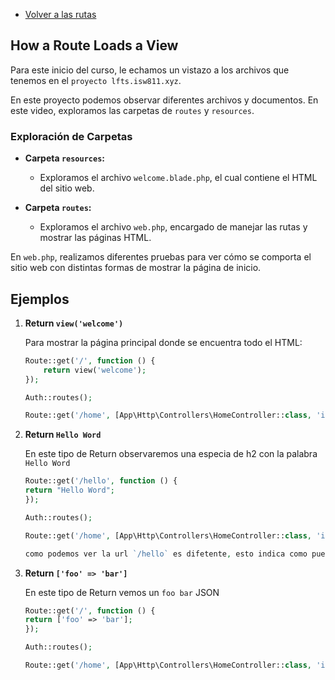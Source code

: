 - [Volver a las rutas](/Readme.md)

## How a Route Loads a View 

Para este inicio del curso, le echamos un vistazo a los archivos que tenemos en el `proyecto lfts.isw811.xyz`.

En este proyecto podemos observar diferentes archivos y documentos. En este video, exploramos las carpetas de `routes` y `resources`.

### Exploración de Carpetas

- **Carpeta `resources`:** 
  - Exploramos el archivo `welcome.blade.php`, el cual contiene el HTML del sitio web.

- **Carpeta `routes`:** 
  - Exploramos el archivo `web.php`, encargado de manejar las rutas y mostrar las páginas HTML.

En `web.php`, realizamos diferentes pruebas para ver cómo se comporta el sitio web con distintas formas de mostrar la página de inicio.

## Ejemplos 

1. **Return `view('welcome')`**

   Para mostrar la página principal donde se encuentra todo el HTML:

   ```php
   Route::get('/', function () {
       return view('welcome');
   });

   Auth::routes();

   Route::get('/home', [App\Http\Controllers\HomeController::class, 'index'])->name('home');
   ```

2. **Return `Hello Word`**
    
    En este tipo de Return observaremos una especia de h2 con la palabra `Hello Word` 

      ```php
   Route::get('/hello', function () {
    return "Hello Word";
    });

    Auth::routes();

    Route::get('/home', [App\Http\Controllers\HomeController::class, 'index'])->name('home');

    como podemos ver la url `/hello` es difetente, esto indica como puedemos modificar las rutas segun las necesitemo


3. **Return `['foo' => 'bar']`**
    
    En este tipo de Return vemos un ` foo bar `   JSON 

      ```php
      Route::get('/', function () {
    return ['foo' => 'bar'];
    });

    Auth::routes();

    Route::get('/home', [App\Http\Controllers\HomeController::class, 'index'])->name('home');

   

  

